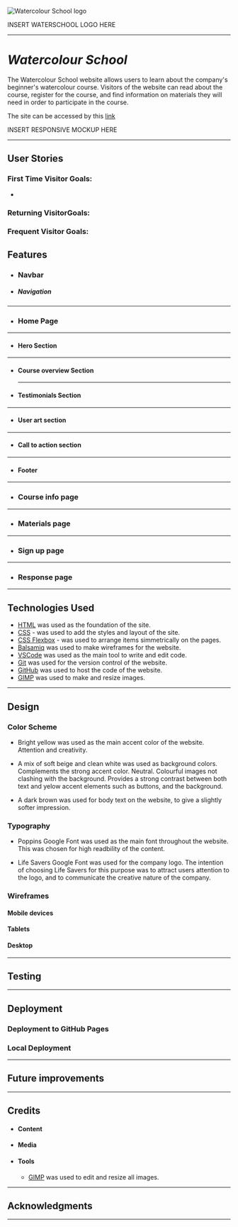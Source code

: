 ![Watercolour School logo](documentation/watercolour_school_logo.png)

INSERT WATERSCHOOL LOGO HERE

---

# *Watercolour School*

The Watercolour School website allows users to learn about the company's beginner's watercolour course. Visitors of the website can read about the course, register for the course, and find information on materials they will need in order to participate in the course.

The site can be accessed by this [link](https://johannacarolinep.github.io/watercolour-school/)

INSERT RESPONSIVE MOCKUP HERE

---
## User Stories

### First Time Visitor Goals:

* 

### Returning VisitorGoals:

### Frequent Visitor Goals:


## Features

+ ### Navbar

+ ##### Navigation
    


---

+ ### Home Page


---

+ #### Hero Section


--- 

+ #### Course overview Section


    ---
+ #### Testimonials Section



---
+ #### User art section

---
+ #### Call to action section


---
+ #### Footer


---
+ ### Course info page



---
+ ### Materials page



---
+ ### Sign up page


---
+ ### Response page


---
## Technologies Used

- [HTML](https://developer.mozilla.org/en-US/docs/Web/HTML) was used as the foundation of the site.
- [CSS](https://developer.mozilla.org/en-US/docs/Web/css) - was used to add the styles and layout of the site.
- [CSS Flexbox](https://developer.mozilla.org/en-US/docs/Learn/CSS/CSS_layout/Flexbox) - was used to arrange items simmetrically on the pages.
- [Balsamiq](https://balsamiq.com/) was used to make wireframes for the website.
- [VSCode](https://code.visualstudio.com/) was used as the main tool to write and edit code.
- [Git](https://git-scm.com/) was used for the version control of the website.
- [GitHub](https://github.com/) was used to host the code of the website.
- [GIMP](https://www.gimp.org/) was used to make and resize images.


---
## Design

### Color Scheme


- Bright yellow was used as the main accent color of the website. Attention and creativity. 

- A mix of soft beige and clean white was used as background colors. Complements the strong accent color. Neutral. Colourful images not clashing with the background. Provides a strong contrast between both text and yelow accent elements such as buttons, and the background. 

- A dark brown was used for body text on the website, to give a slightly softer impression. 


### Typography


- Poppins Google Font was used as the main font throughout the website. This was chosen for high readbility of the content.


- Life Savers Google Font was used for the company logo. The intention of choosing Life Savers for this purpose was to attract users attention to the logo, and to communicate the creative nature of the company.


### Wireframes

#### Mobile devices

#### Tablets

#### Desktop

---

## Testing

---

## Deployment

### Deployment to GitHub Pages



### Local Deployment

---

## Future improvements


---
## Credits

+ #### Content

    

+ #### Media

    


+ #### Tools

    - [GIMP](https://www.gimp.org/) was used to edit and resize all images.

---

## Acknowledgments


---